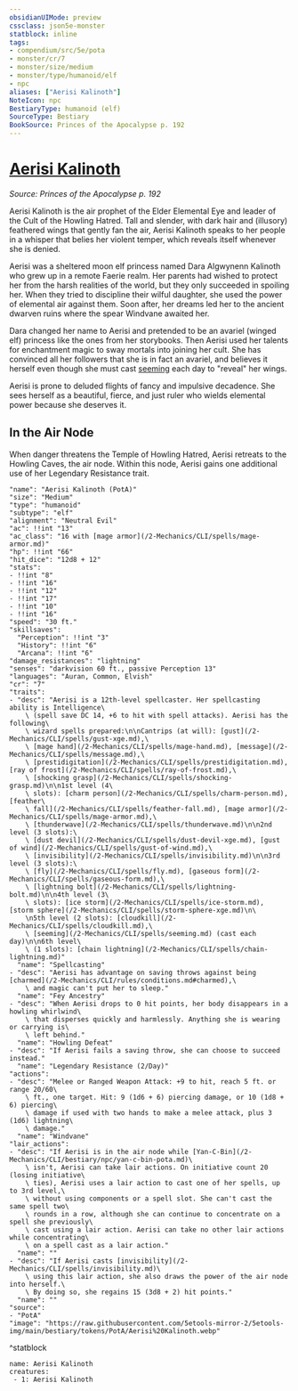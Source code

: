 ```yaml
---
obsidianUIMode: preview
cssclass: json5e-monster
statblock: inline
tags:
- compendium/src/5e/pota
- monster/cr/7
- monster/size/medium
- monster/type/humanoid/elf
- npc
aliases: ["Aerisi Kalinoth"]
NoteIcon: npc
BestiaryType: humanoid (elf)
SourceType: Bestiary
BookSource: Princes of the Apocalypse p. 192
---
```

# [Aerisi Kalinoth](2-Mechanics/CLI/bestiary/npc/aerisi-kalinoth-pota.md)
*Source: Princes of the Apocalypse p. 192*  

Aerisi Kalinoth is the air prophet of the Elder Elemental Eye and leader of the Cult of the Howling Hatred. Tall and slender, with dark hair and (illusory) feathered wings that gently fan the air, Aerisi Kalinoth speaks to her people in a whisper that belies her violent temper, which reveals itself whenever she is denied.

Aerisi was a sheltered moon elf princess named Dara Algwynenn Kalinoth who grew up in a remote Faerie realm. Her parents had wished to protect her from the harsh realities of the world, but they only succeeded in spoiling her. When they tried to discipline their wilful daughter, she used the power of elemental air against them. Soon after, her dreams led her to the ancient dwarven ruins where the spear Windvane awaited her.

Dara changed her name to Aerisi and pretended to be an avariel (winged elf) princess like the ones from her storybooks. Then Aerisi used her talents for enchantment magic to sway mortals into joining her cult. She has convinced all her followers that she is in fact an avariel, and believes it herself even though she must cast [seeming](/2-Mechanics/CLI/spells/seeming.md) each day to "reveal" her wings.

Aerisi is prone to deluded flights of fancy and impulsive decadence. She sees herself as a beautiful, fierce, and just ruler who wields elemental power because she deserves it.

## In the Air Node

When danger threatens the Temple of Howling Hatred, Aerisi retreats to the Howling Caves, the air node. Within this node, Aerisi gains one additional use of her Legendary Resistance trait.

```statblock
"name": "Aerisi Kalinoth (PotA)"
"size": "Medium"
"type": "humanoid"
"subtype": "elf"
"alignment": "Neutral Evil"
"ac": !!int "13"
"ac_class": "16 with [mage armor](/2-Mechanics/CLI/spells/mage-armor.md)"
"hp": !!int "66"
"hit_dice": "12d8 + 12"
"stats":
- !!int "8"
- !!int "16"
- !!int "12"
- !!int "17"
- !!int "10"
- !!int "16"
"speed": "30 ft."
"skillsaves":
  "Perception": !!int "3"
  "History": !!int "6"
  "Arcana": !!int "6"
"damage_resistances": "lightning"
"senses": "darkvision 60 ft., passive Perception 13"
"languages": "Auran, Common, Elvish"
"cr": "7"
"traits":
- "desc": "Aerisi is a 12th-level spellcaster. Her spellcasting ability is Intelligence\
    \ (spell save DC 14, +6 to hit with spell attacks). Aerisi has the following\
    \ wizard spells prepared:\n\nCantrips (at will): [gust](/2-Mechanics/CLI/spells/gust-xge.md),\
    \ [mage hand](/2-Mechanics/CLI/spells/mage-hand.md), [message](/2-Mechanics/CLI/spells/message.md),\
    \ [prestidigitation](/2-Mechanics/CLI/spells/prestidigitation.md), [ray of frost](/2-Mechanics/CLI/spells/ray-of-frost.md),\
    \ [shocking grasp](/2-Mechanics/CLI/spells/shocking-grasp.md)\n\n1st level (4\
    \ slots): [charm person](/2-Mechanics/CLI/spells/charm-person.md), [feather\
    \ fall](/2-Mechanics/CLI/spells/feather-fall.md), [mage armor](/2-Mechanics/CLI/spells/mage-armor.md),\
    \ [thunderwave](/2-Mechanics/CLI/spells/thunderwave.md)\n\n2nd level (3 slots):\
    \ [dust devil](/2-Mechanics/CLI/spells/dust-devil-xge.md), [gust of wind](/2-Mechanics/CLI/spells/gust-of-wind.md),\
    \ [invisibility](/2-Mechanics/CLI/spells/invisibility.md)\n\n3rd level (3 slots):\
    \ [fly](/2-Mechanics/CLI/spells/fly.md), [gaseous form](/2-Mechanics/CLI/spells/gaseous-form.md),\
    \ [lightning bolt](/2-Mechanics/CLI/spells/lightning-bolt.md)\n\n4th level (3\
    \ slots): [ice storm](/2-Mechanics/CLI/spells/ice-storm.md), [storm sphere](/2-Mechanics/CLI/spells/storm-sphere-xge.md)\n\
    \n5th level (2 slots): [cloudkill](/2-Mechanics/CLI/spells/cloudkill.md),\
    \ [seeming](/2-Mechanics/CLI/spells/seeming.md) (cast each day)\n\n6th level\
    \ (1 slots): [chain lightning](/2-Mechanics/CLI/spells/chain-lightning.md)"
  "name": "Spellcasting"
- "desc": "Aerisi has advantage on saving throws against being [charmed](/2-Mechanics/CLI/rules/conditions.md#charmed),\
    \ and magic can't put her to sleep."
  "name": "Fey Ancestry"
- "desc": "When Aerisi drops to 0 hit points, her body disappears in a howling whirlwind\
    \ that disperses quickly and harmlessly. Anything she is wearing or carrying is\
    \ left behind."
  "name": "Howling Defeat"
- "desc": "If Aerisi fails a saving throw, she can choose to succeed instead."
  "name": "Legendary Resistance (2/Day)"
"actions":
- "desc": "Melee or Ranged Weapon Attack: +9 to hit, reach 5 ft. or range 20/60\
    \ ft., one target. Hit: 9 (1d6 + 6) piercing damage, or 10 (1d8 + 6) piercing\
    \ damage if used with two hands to make a melee attack, plus 3 (1d6) lightning\
    \ damage."
  "name": "Windvane"
"lair_actions":
- "desc": "If Aerisi is in the air node while [Yan-C-Bin](/2-Mechanics/CLI/bestiary/npc/yan-c-bin-pota.md)\
    \ isn't, Aerisi can take lair actions. On initiative count 20 (losing initiative\
    \ ties), Aerisi uses a lair action to cast one of her spells, up to 3rd level,\
    \ without using components or a spell slot. She can't cast the same spell two\
    \ rounds in a row, although she can continue to concentrate on a spell she previously\
    \ cast using a lair action. Aerisi can take no other lair actions while concentrating\
    \ on a spell cast as a lair action."
  "name": ""
- "desc": "If Aerisi casts [invisibility](/2-Mechanics/CLI/spells/invisibility.md)\
    \ using this lair action, she also draws the power of the air node into herself.\
    \ By doing so, she regains 15 (3d8 + 2) hit points."
  "name": ""
"source":
- "PotA"
"image": "https://raw.githubusercontent.com/5etools-mirror-2/5etools-img/main/bestiary/tokens/PotA/Aerisi%20Kalinoth.webp"
```
^statblock

```encounter-table
name: Aerisi Kalinoth
creatures:
 - 1: Aerisi Kalinoth
```